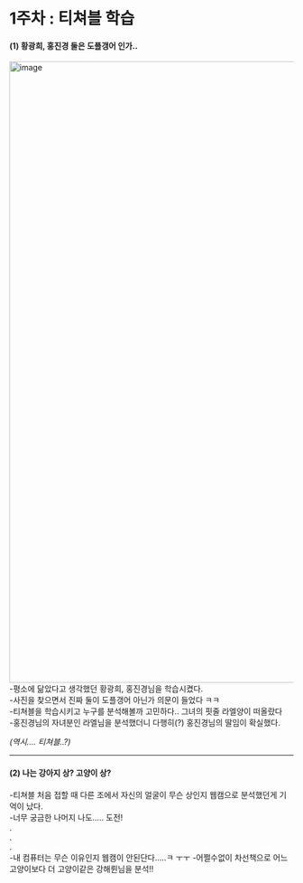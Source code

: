 # 1주차 : 티쳐블 학습
#### (1) 황광희, 홍진경 둘은 도플갱어 인가..
<img width="1100" alt="image" src="https://github.com/sejongsmarcle/2024_Spring_SMARCLE_Snaegi_Study/assets/162940624/01d22c28-02eb-4925-a959-2ef3f1c95b0e"> 
-평소에 닮았다고 생각했던 황광희, 홍진경님을 학습시켰다. <br>
-사진을 찾으면서 진짜 둘이 도플갱어 아닌가 의문이 들었다 ㅋㅋ <br>
-티쳐블을 학습시키고 누구를 분석해볼까 고민하다.. 그녀의 핏줄 라엘양이 떠올랐다 <br> 
-홍진경님의 자녀분인 라엘님을 분석했더니 다행히(?) 홍진경님의 딸임이 확실했다. <br>

*(역시.... 티쳐블..?)*
***
#### (2) 나는 강아지 상? 고양이 상?
-티쳐블 처음 접할 때 다른 조에서 자신의 얼굴이 무슨 상인지 웹캠으로 분석했던게 기억이 났다.<br>
-너무 궁금한 나머지 나도..... 도전!<br>
.<br>
.<br>
.<br>
-내 컴퓨터는 무슨 이유인지 웹캠이 안된단다.....ㅋ ㅜㅜ
-어쩔수없이 차선책으로 어느 고양이보다 더 고양이같은 강해륀님을 분석!!
